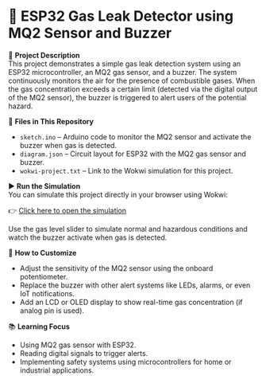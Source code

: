# 🚨 ESP32 Gas Leak Detector using MQ2 Sensor and Buzzer

📝 **Project Description**  
This project demonstrates a simple gas leak detection system using an ESP32 microcontroller, an MQ2 gas sensor, and a buzzer. The system continuously monitors the air for the presence of combustible gases. When the gas concentration exceeds a certain limit (detected via the digital output of the MQ2 sensor), the buzzer is triggered to alert users of the potential hazard.

📁 **Files in This Repository**  
- `sketch.ino` – Arduino code to monitor the MQ2 sensor and activate the buzzer when gas is detected.  
- `diagram.json` – Circuit layout for ESP32 with the MQ2 gas sensor and buzzer.  
- `wokwi-project.txt` – Link to the Wokwi simulation for this project.  

▶️ **Run the Simulation**  
You can simulate this project directly in your browser using Wokwi:

👉 [Click here to open the simulation](https://wokwi.com/projects/432384729619763201)

Use the gas level slider to simulate normal and hazardous conditions and watch the buzzer activate when gas is detected.

🔧 **How to Customize**  
- Adjust the sensitivity of the MQ2 sensor using the onboard potentiometer.  
- Replace the buzzer with other alert systems like LEDs, alarms, or even IoT notifications.  
- Add an LCD or OLED display to show real-time gas concentration (if analog pin is used).  

📚 **Learning Focus**  
- Using MQ2 gas sensor with ESP32.  
- Reading digital signals to trigger alerts.  
- Implementing safety systems using microcontrollers for home or industrial applications.
